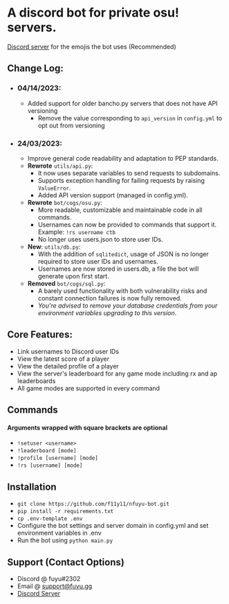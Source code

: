 # A discord bot for private osu! servers.
[Discord server](https://discord.gg/UqrbWKHHz3) for the emojis the bot uses (Recommended) 
## Change Log:
- ### 04/14/2023:
  - Added support for older bancho.py servers that does not have API versioning
    - Remove the value corresponding to `api_version` in `config.yml` to opt out from versioning
- ### 24/03/2023:
  - Improve general code readability and adaptation to PEP standards.
  - **Rewrote** `utils/api.py`:
    - It now uses separate variables to send requests to subdomains.
    - Supports exception handling for failing requests by raising `ValueError`.
    - Added API version support (managed in config.yml).
  - **Rewrote** `bot/cogs/osu.py`:
    - More readable, customizable and maintainable code in all commands.
    - Usernames can now be provided to commands that support it. Example: `!rs username ctb`
    - No longer uses users.json to store user IDs.
  - **New**: `utils/db.py`:
    - With the addition of `sqlitedict`, usage of JSON is no longer required to store user IDs and usernames.
    - Usernames are now stored in users.db, a file the bot will generate upon first start.
  - **Removed** `bot/cogs/sql.py`:
    - A barely used functionality with both vulnerability risks and constant connection failures is now fully removed.
    - *You're advised to remove your database credentials from your environment variables upgrading to this version*.

## Core Features:
- Link usernames to Discord user IDs
- View the latest score of a player
- View the detailed profile of a player
- View the server's leaderboard for any game mode including rx and ap leaderboards
- All game modes are supported in every command

## Commands
#### Arguments wrapped with square brackets are optional
- `!setuser <username>`
- `!leaderboard [mode]`
- `!profile [username] [mode]`
- `!rs [username] [mode]`

## Installation
- `git clone https://github.com/f11y11/nfuyu-bot.git`
- `pip install -r requirements.txt`
- `cp .env-template .env`
- Configure the bot settings and server domain in config.yml and set environment variables in .env
- Run the bot using `python main.py`

## Support (Contact Options)
- Discord @ fuyu#2302
- Email @ support@fuyu.gg
- [Discord Server](https://discord.gg/UqrbWKHHz3)
